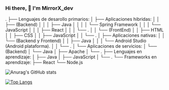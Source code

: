 ### Hi there, 👋  I'm MirrorX_dev
.
├── Lenguajes de desarollo primarios:
│   ├── Aplicaciones hibridas:
│   │   ├── (Backend)
│   │   │   ├── Java
│   │   │   │   └── Spring Framework
│   │   │   └── JavaScript
│   │   │       ├── React
│   │   │       └── .
│   │   └── (FrontEnd)
│   │       ├── HTML
│   │       ├── CSS
│   │       ├── JavaScript
│   │       └── .
│   ├── Aplicaciones nativas:
│   │   └── (Backend y Frontend)
│   │       ├── Java
│   │       │   └── Android Studio (Android plataforma).
│   │       └── .
│   └── Aplicaciones de servicios:
│       └── (Backend)
│           └── Java
│               ├── Apache
│               └── .
├── Lenguajes en aprendizaje:
│   ├── Java
│   ├── JavaScript
│   └── .
└── Frameworks en aprendizaje:
    ├── React
    └── Node.js

![Anurag's GitHub stats](https://github-readme-stats.vercel.app/api?username=MirrorX-dev&show_icons=true&theme=synthwave)

[![Top Langs](https://github-readme-stats.vercel.app/api/top-langs/?username=MirrorX-dev&layout=compact&theme=synthwave)](https://github.com/MirrorX-dev/github-readme-stats)

